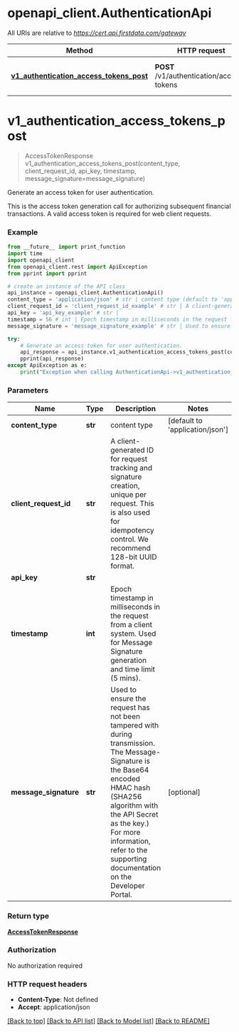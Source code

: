 # openapi_client.AuthenticationApi

All URIs are relative to *https://cert.api.firstdata.com/gateway*

Method | HTTP request | Description
------------- | ------------- | -------------
[**v1_authentication_access_tokens_post**](AuthenticationApi.md#v1_authentication_access_tokens_post) | **POST** /v1/authentication/access-tokens | Generate an access token for user authentication.


# **v1_authentication_access_tokens_post**
> AccessTokenResponse v1_authentication_access_tokens_post(content_type, client_request_id, api_key, timestamp, message_signature=message_signature)

Generate an access token for user authentication.

This is the access token generation call for authorizing subsequent financial transactions. A valid access token is required for web client requests.

### Example
```python
from __future__ import print_function
import time
import openapi_client
from openapi_client.rest import ApiException
from pprint import pprint

# create an instance of the API class
api_instance = openapi_client.AuthenticationApi()
content_type = 'application/json' # str | content type (default to 'application/json')
client_request_id = 'client_request_id_example' # str | A client-generated ID for request tracking and signature creation, unique per request.  This is also used for idempotency control. We recommend 128-bit UUID format.
api_key = 'api_key_example' # str | 
timestamp = 56 # int | Epoch timestamp in milliseconds in the request from a client system. Used for Message Signature generation and time limit (5 mins).
message_signature = 'message_signature_example' # str | Used to ensure the request has not been tampered with during transmission. The Message-Signature is the Base64 encoded HMAC hash (SHA256  algorithm with the API Secret as the key.) For more information, refer to the supporting documentation on the Developer Portal. (optional)

try:
    # Generate an access token for user authentication.
    api_response = api_instance.v1_authentication_access_tokens_post(content_type, client_request_id, api_key, timestamp, message_signature=message_signature)
    pprint(api_response)
except ApiException as e:
    print("Exception when calling AuthenticationApi->v1_authentication_access_tokens_post: %s\n" % e)
```

### Parameters

Name | Type | Description  | Notes
------------- | ------------- | ------------- | -------------
 **content_type** | **str**| content type | [default to &#39;application/json&#39;]
 **client_request_id** | **str**| A client-generated ID for request tracking and signature creation, unique per request.  This is also used for idempotency control. We recommend 128-bit UUID format. | 
 **api_key** | **str**|  | 
 **timestamp** | **int**| Epoch timestamp in milliseconds in the request from a client system. Used for Message Signature generation and time limit (5 mins). | 
 **message_signature** | **str**| Used to ensure the request has not been tampered with during transmission. The Message-Signature is the Base64 encoded HMAC hash (SHA256  algorithm with the API Secret as the key.) For more information, refer to the supporting documentation on the Developer Portal. | [optional] 

### Return type

[**AccessTokenResponse**](AccessTokenResponse.md)

### Authorization

No authorization required

### HTTP request headers

 - **Content-Type**: Not defined
 - **Accept**: application/json

[[Back to top]](#) [[Back to API list]](../README.md#documentation-for-api-endpoints) [[Back to Model list]](../README.md#documentation-for-models) [[Back to README]](../README.md)

